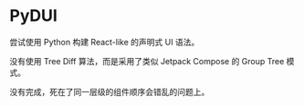 # PyDUI

尝试使用 Python 构建 React-like 的声明式 UI 语法。

没有使用 Tree Diff 算法，而是采用了类似 Jetpack Compose 的 Group Tree 模式。

没有完成，死在了同一层级的组件顺序会错乱的问题上。